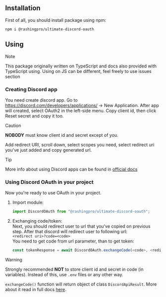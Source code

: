 ## Installation
First of all, you should install package using npm:
```
npm i @rashingpro/ultimate-discord-oauth
```

## Using
> [!NOTE]
> This package originally written on TypeScript and docs also provided with TypeScript using. Using on JS can be different, feel freely to use issues section
### Creating Discord app
You need create discord app. Go to https://discord.com/developers/applications/ -> New Application. After app will created, select OAuth2 in the left-side menu. Copy client id, then click Reset secret and copy it too.
> [!CAUTION]
> **NOBODY** must know client id and secret except of you.

Add redirect URI, scroll down, select scopes you need, select redirect uri you've just added and copy generated url.
> [!TIP]
> More info about using Discord apps can be found in [official docs](https://discord.com/developers/docs/topics/oauth2)

### Using Discord OAuth in your project
Now you're ready to use OAuth in your project.
1. Import module:
   ```javascript
   import DiscordOAuth from "@rashingpro/ultimate-discord-oauth";
   ```
2. Exchanging code/token:<br>
   Next, you should redirect user to url that you've copied on previous step. After that discord will redirect user to following url:<br>
   `<redirect uri>?code=<code>`<br>
   You need to get code from url parameter, than to get token:
   ```javascript
   const tokenResponse = await DiscordOAuth.exchangeCode(<code>, <redirect uri>, <client id>, <client secret>);
   ```
> [!WARNING]
> Strongly recommended **NOT** to store client id and secret in code (in variables). Instead of this, use `.env` files or any other way.
   
   `exchangeCode()` function will return object of class `DiscordApiResult`. More about it read in full docs [here](https://github.com/RashingPro/UltimateDiscordOAuth/wiki).
